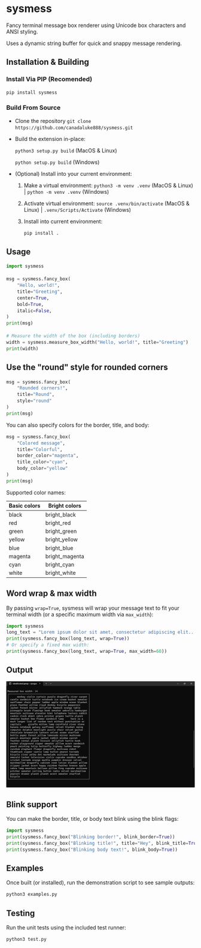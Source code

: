 # sysmess

Fancy terminal message box renderer using Unicode box characters and ANSI styling.

Uses a dynamic string buffer for quick and snappy message rendering.

## Installation & Building

  ### Install Via PIP (Recomended)
  ```bash
  pip install sysmess
  ```

  ### Build From Source
  - Clone the repository `git clone https://github.com/canadaluke888/sysmess.git`

  - Build the extension in-place:

    `python3 setup.py build` (MacOS & Linux)

    `python setup.py build` (Windows)

    

  - (Optional) Install into your current environment:
  
    1. Make a virtual environment: `python3 -m venv .venv` (MacOS & Linux) | `python -m venv .venv` (Windows)

    2. Activate virtual environment: `source .venv/bin/activate` (MacOS & Linux) | `.venv/Scripts/Activate` (Windows)

    3. Install into current environment:

        ```bash
        pip install .
        ```

## Usage

```python
import sysmess

msg = sysmess.fancy_box(
    "Hello, world!",
    title="Greeting",
    center=True,
    bold=True,
    italic=False,
)
print(msg)

# Measure the width of the box (including borders)
width = sysmess.measure_box_width("Hello, world!", title="Greeting")
print(width)
```

## Use the "round" style for rounded corners
```python
msg = sysmess.fancy_box(
    "Rounded corners!",
    title="Round",
    style="round"
)
print(msg)
```

You can also specify colors for the border, title, and body:

```python
msg = sysmess.fancy_box(
    "Colored message",
    title="Colorful",
    border_color="magenta",
    title_color="cyan",
    body_color="yellow"
)
print(msg)
```

Supported color names:

| Basic colors | Bright colors |
| ------------ | ------------- |
| black        | bright_black  |
| red          | bright_red    |
| green        | bright_green  |
| yellow       | bright_yellow |
| blue         | bright_blue   |
| magenta      | bright_magenta|
| cyan         | bright_cyan   |
| white        | bright_white  |

## Word wrap & max width

By passing `wrap=True`, sysmess will wrap your message text to fit your terminal width (or a specific maximum width via `max_width`):

```python
import sysmess
long_text = "Lorem ipsum dolor sit amet, consectetur adipiscing elit..."
print(sysmess.fancy_box(long_text, wrap=True))
# Or specify a fixed max width:
print(sysmess.fancy_box(long_text, wrap=True, max_width=60))
```

## Output

![sysmess_demo](assets/test_output_word_wrap.png)

## Blink support

You can make the border, title, or body text blink using the blink flags:

```python
import sysmess
print(sysmess.fancy_box("Blinking border!", blink_border=True))
print(sysmess.fancy_box("Blinking title!", title="Hey", blink_title=True))
print(sysmess.fancy_box("Blinking body text!", blink_body=True))
```

## Examples

Once built (or installed), run the demonstration script to see sample outputs:

```bash
python3 examples.py
```

## Testing

Run the unit tests using the included test runner:

```bash
python3 test.py
```
